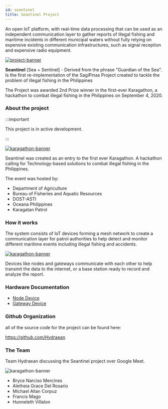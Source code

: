 ```yaml
---
id: seantinel
title: Seantinel Project
---
```


An open IoT platform, with real-time data processing that can be used as an independent communication layer to gather reports of illegal fishing and maritime incidents in different municipal waters without fully relying on expensive existing communication infrastructures, such as signal reception and expensive radio equipment.

[![project-banner](https://seantinel-demo-blue.vercel.app/dashboard.png)]()

**Seantinel** [Sea + Sentinel] - Derived from the phrase "Guardian of the Sea". Is the first re-implementation of the SagiPinas Project created to tackle the problem of illegal fishing in the Philippines

The Project was awarded 2nd Prize winner in the first-ever Karagathon, a hackathon to combat illegal fishing in the Philippines on September 4, 2020.

### About the project

:::important

This project is in active development.

:::

[![karagathon-banner](/img/KaragathonPoster.png)]()

Seantinel was created as an entry to the first ever Karagathon. A hackathon calling for Technology-based solutions to combat illegal fishing in the Philippines.

The event was hosted by:

- Department of Agriculture
- Bureau of Fisheries and Aquatic Resources
- DOST-ASTI
- Oceana Philippines
- Karagatan Patrol

### How it works

The system consists of IoT devices forming a mesh network to create a communication layer for patrol authorities to help detect and monitor different maritime events including illegal fishing and accidents.

[![karagathon-banner](https://seantinel-demo-blue.vercel.app/visual.png)]()

Devices like nodes and gateways communicate with each other to help transmit the data to the internet, or a base station ready to record and analyze the report.

### Hardware Documentation

- [Node Device](/docs/seantinel-node-doc)
- [Gateway Device](/docs/seantinel-gateway-doc)

### Github Organization

all of the source code for the project can be found here:

https://github.com/Hydraean

### The Team

Team Hydraean discussing the Seantinel project over Google Meet.

![karagathon-banner](/img/team_discussion_1.png)

- Bryce Narciso Mercines
- Aletheia Grace Del Rosario
- Michael Allan Corpuz
- Francis Mago
- Hunneleth Villalon
